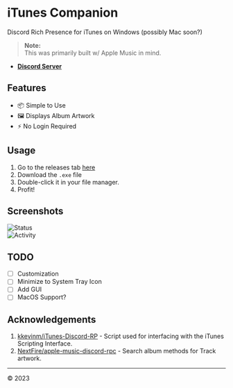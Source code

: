# iTunes Companion

Discord Rich Presence for iTunes on Windows (possibly Mac soon?)

> **Note:**  
> This was primarily built w/ Apple Music in mind.

- [**Discord Server**](https://discord.gg/8R4d8RydT4)

## Features

- 📦 Simple to Use
- 🖼️ Displays Album Artwork
- ⚡ No Login Required

## Usage

1. Go to the releases tab [here](https://github.com/melike2d/itunes-presence/releases)
2. Download the `.exe` file
3. Double-click it in your file manager.
4. Profit!

## Screenshots

![Status](https://img.2d.gay/1de27b4d.png)  
![Activity](https://img.2d.gay/0d1a0745.png)  

## TODO

- [ ] Customization
- [ ] Minimize to System Tray Icon
- [ ] Add GUI
- [ ] MacOS Support?

## Acknowledgements

1. [kkevinm/iTunes-Discord-RP](https://github.com/kkevinm/iTunes-Discord-RP) - Script used for interfacing with the iTunes Scripting Interface.
2. [NextFire/apple-music-discord-rpc](https://github.com/NextFire/apple-music-discord-rpc) - Search album methods for Track artwork.

---

&copy; 2023

